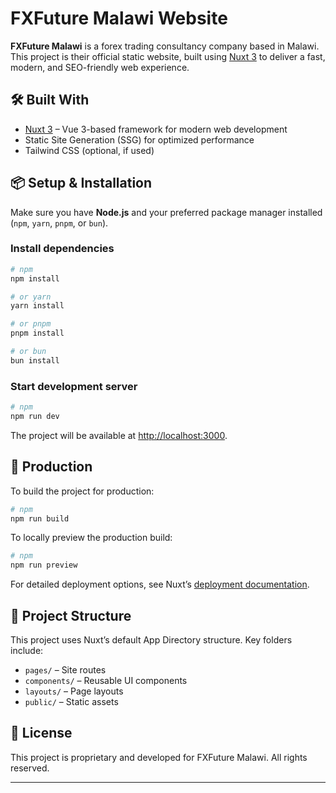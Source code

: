  
# FXFuture Malawi Website

**FXFuture Malawi** is a forex trading consultancy company based in Malawi. This project is their official static website, built using [Nuxt 3](https://nuxt.com) to deliver a fast, modern, and SEO-friendly web experience.

## 🛠️ Built With

* [Nuxt 3](https://nuxt.com) – Vue 3-based framework for modern web development
* Static Site Generation (SSG) for optimized performance
* Tailwind CSS (optional, if used)

## 📦 Setup & Installation

Make sure you have **Node.js** and your preferred package manager installed (`npm`, `yarn`, `pnpm`, or `bun`).

### Install dependencies

```bash
# npm
npm install

# or yarn
yarn install

# or pnpm
pnpm install

# or bun
bun install
```

### Start development server

```bash
# npm
npm run dev
```

The project will be available at [http://localhost:3000](http://localhost:3000).

## 🚀 Production

To build the project for production:

```bash
# npm
npm run build
```

To locally preview the production build:

```bash
# npm
npm run preview
```

For detailed deployment options, see Nuxt’s [deployment documentation](https://nuxt.com/docs/getting-started/deployment).

## 📁 Project Structure

This project uses Nuxt’s default App Directory structure. Key folders include:

* `pages/` – Site routes
* `components/` – Reusable UI components
* `layouts/` – Page layouts
* `public/` – Static assets

## 📄 License

This project is proprietary and developed for FXFuture Malawi. All rights reserved.

---
 

